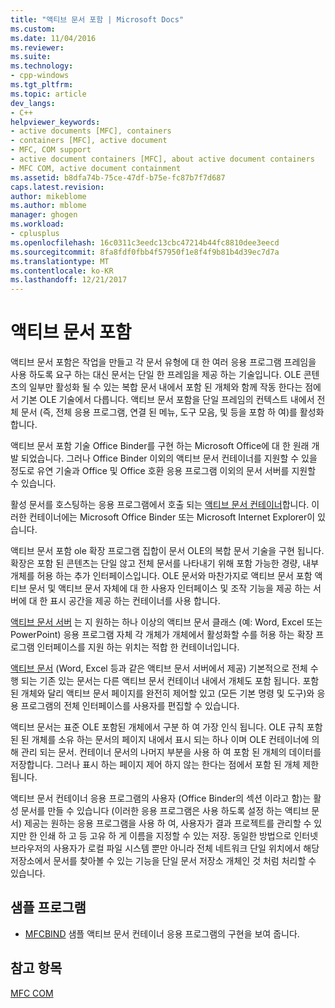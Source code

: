 ```yaml
---
title: "액티브 문서 포함 | Microsoft Docs"
ms.custom: 
ms.date: 11/04/2016
ms.reviewer: 
ms.suite: 
ms.technology:
- cpp-windows
ms.tgt_pltfrm: 
ms.topic: article
dev_langs:
- C++
helpviewer_keywords:
- active documents [MFC], containers
- containers [MFC], active document
- MFC, COM support
- active document containers [MFC], about active document containers
- MFC COM, active document containment
ms.assetid: b8dfa74b-75ce-47df-b75e-fc87b7f7d687
caps.latest.revision: 
author: mikeblome
ms.author: mblome
manager: ghogen
ms.workload:
- cplusplus
ms.openlocfilehash: 16c0311c3eedc13cbc47214b44fc8810dee3eecd
ms.sourcegitcommit: 8fa8fdf0fbb4f57950f1e8f4f9b81b4d39ec7d7a
ms.translationtype: MT
ms.contentlocale: ko-KR
ms.lasthandoff: 12/21/2017
---
```

# <a name="active-document-containment"></a>액티브 문서 포함
액티브 문서 포함은 작업을 만들고 각 문서 유형에 대 한 여러 응용 프로그램 프레임을 사용 하도록 요구 하는 대신 문서는 단일 한 프레임을 제공 하는 기술입니다. OLE 콘텐츠의 일부만 활성화 될 수 있는 복합 문서 내에서 포함 된 개체와 함께 작동 한다는 점에서 기본 OLE 기술에서 다릅니다. 액티브 문서 포함을 단일 프레임의 컨텍스트 내에서 전체 문서 (즉, 전체 응용 프로그램, 연결 된 메뉴, 도구 모음, 및 등을 포함 하 여)를 활성화 합니다.  
  
 액티브 문서 포함 기술 Office Binder를 구현 하는 Microsoft Office에 대 한 원래 개발 되었습니다. 그러나 Office Binder 이외의 액티브 문서 컨테이너를 지원할 수 있을 정도로 유연 기술과 Office 및 Office 호환 응용 프로그램 이외의 문서 서버를 지원할 수 있습니다.  
  
 활성 문서를 호스팅하는 응용 프로그램에서 호출 되는 [액티브 문서 컨테이너](../mfc/active-document-containers.md)합니다. 이러한 컨테이너에는 Microsoft Office Binder 또는 Microsoft Internet Explorer이 있습니다.  
  
 액티브 문서 포함 ole 확장 프로그램 집합이 문서 OLE의 복합 문서 기술을 구현 됩니다. 확장은 포함 된 콘텐츠는 단일 않고 전체 문서를 나타내기 위해 포함 가능한 경량, 내부 개체를 허용 하는 추가 인터페이스입니다. OLE 문서와 마찬가지로 액티브 문서 포함 액티브 문서 및 액티브 문서 자체에 대 한 사용자 인터페이스 및 조작 기능을 제공 하는 서버에 대 한 표시 공간을 제공 하는 컨테이너를 사용 합니다.  
  
 [액티브 문서 서버](../mfc/active-document-servers.md) 는 지 원하는 하나 이상의 액티브 문서 클래스 (예: Word, Excel 또는 PowerPoint) 응용 프로그램 자체 각 개체가 개체에서 활성화할 수를 허용 하는 확장 프로그램 인터페이스를 지원 하는 위치는 적합 한 컨테이너입니다.  
  
 [액티브 문서](../mfc/active-documents.md) (Word, Excel 등과 같은 액티브 문서 서버에서 제공) 기본적으로 전체 수행 되는 기존 있는 문서는 다른 액티브 문서 컨테이너 내에서 개체도 포함 됩니다. 포함 된 개체와 달리 액티브 문서 페이지를 완전히 제어할 있고 (모든 기본 명령 및 도구)와 응용 프로그램의 전체 인터페이스를 사용자를 편집할 수 있습니다.  
  
 액티브 문서는 표준 OLE 포함된 개체에서 구분 하 여 가장 인식 됩니다. OLE 규칙 포함된 된 개체를 소유 하는 문서의 페이지 내에서 표시 되는 하나 이며 OLE 컨테이너에 의해 관리 되는 문서. 컨테이너 문서의 나머지 부분을 사용 하 여 포함 된 개체의 데이터를 저장합니다. 그러나 표시 하는 페이지 제어 하지 않는 한다는 점에서 포함 된 개체 제한 됩니다.  
  
 액티브 문서 컨테이너 응용 프로그램의 사용자 (Office Binder의 섹션 이라고 함)는 활성 문서를 만들 수 있습니다 (이러한 응용 프로그램은 사용 하도록 설정 하는 액티브 문서) 제공는 원하는 응용 프로그램을 사용 하 여, 사용자가 결과 프로젝트를 관리할 수 있지만 한 인쇄 하 고 등 고유 하 게 이름을 지정할 수 있는 저장. 동일한 방법으로 인터넷 브라우저의 사용자가 로컬 파일 시스템 뿐만 아니라 전체 네트워크 단일 위치에서 해당 저장소에서 문서를 찾아볼 수 있는 기능을 단일 문서 저장소 개체인 것 처럼 처리할 수 있습니다.  
  
## <a name="sample-programs"></a>샘플 프로그램  
  
-   [MFCBIND](../visual-cpp-samples.md) 샘플 액티브 문서 컨테이너 응용 프로그램의 구현을 보여 줍니다.  
  
## <a name="see-also"></a>참고 항목  
 [MFC COM](../mfc/mfc-com.md)

